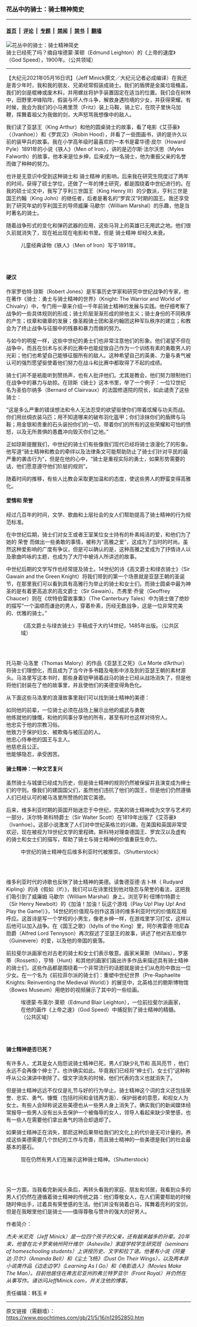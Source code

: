 ### 花丛中的骑士：骑士精神简史

---

#### [首页](../../../..?n12952850) &nbsp;|&nbsp; [评论](../../../../../epoch-comment?n12952850) &nbsp;|&nbsp; [专题](../../../../../epoch-special?n12952850) &nbsp;|&nbsp; [禁闻](../../../../../epoch-news?n12952850) &nbsp;|&nbsp; [禁书](../../../../../books?n12952850) &nbsp;|&nbsp; [翻墙](https://github.com/gfw-breaker/nogfw/blob/master/README.md?n12952850)


<div><img alt="花丛中的骑士：骑士精神简史" class="attachment-djy_600_400 size-djy_600_400 wp-post-image" src="https://i.epochtimes.com/assets/uploads/2021/05/id12952852-4_27_Leighton-God_Speed_-700x420-600x400.jpg"/>
<div class="caption">
 骑士已经死了吗？摘自埃德蒙·莱顿（Edmund Leighton）的《上帝的速度》（God Speed），1900年。（公共领域）
</div></div><hr/><div class="post_content" id="artbody" itemprop="articleBody">
 <!-- article content begin -->
 <p>
  【大纪元2021年05月16日讯】（Jeff Minick撰文／大纪元记者必成编译）在我还是青少年时，我和我的朋友、兄弟经常假装成骑士。我们的盾牌是金属垃圾桶盖，我们的剑是棍棒或废木料，并用螺丝将护手装置固定在适当的位置。我们会在树林中，田野里冲锋陷阵，假装与坏人作斗争，解救身遇险境的少女，并获得荣耀。有时候，我会为我们的小马弗里茨（Fritz）装上马鞍，骑上它，在院子里快马加鞭，挥舞着祖父为我做的剑，大声怒骂我想像中的敌人。
 </p>
 <p>
  我们读了亚瑟王（King Arthur）和他的圆桌骑士的故事，看了电影《艾芬豪》（（Ivanhoe））和《罗宾汉》（Robin Hood），并看了一些图画书，讲的是许久以前的装甲兵的故事。我在小学高年级时最喜欢的一本书是霍华德·皮尔（Howard Pyle）1891年的小说《铁人》（Men of Iron），讲的是迈尔斯·法尔沃思（Myles Falworth）的故事，他本来是位乡绅，后来成为一名骑士，他为重振父亲的名誉而做了种种的努力。
 </p>
 <p>
  也许是无意识中受到这种骑士和
  <ok href="https://www.epochtimes.com/gb/tag/%E9%AA%91%E5%A3%AB%E7%B2%BE%E7%A5%9E.html">
   骑士精神
  </ok>
  的影响，后来我在研究生院度过了两年的时间，获得了硕士学位，还做了一年的博士研究，都是围绕着中世纪进行的。在我的硕士论文中，我写了亨利三世国王（King Henry III）的少数派，亨利三世是国王约翰（King John）的继任者，后者是著名的“罗宾汉”时期的国王。我还享受到了研究年幼的亨利国王的导师威廉·马歇尔（William Marshal）的乐趣，他是当时著名的骑士。
 </p>
 <p>
  随着战争形式的变化和弹药武器的应用，这些马背上的英雄已无用武之地。他们很久前就消失了，现在衹出现在电影和书里。但是
  <ok href="https://www.epochtimes.com/gb/tag/%E9%AA%91%E5%A3%AB%E7%B2%BE%E7%A5%9E.html">
   骑士精神
  </ok>
  却经久未衰。
 </p>
 <figure aria-describedby="caption-attachment-12952854" class="wp-caption aligncenter" id="attachment_12952854" style="width: 404px">
  <ok href=" https://i.epochtimes.com/assets/uploads/2021/05/id12952854-4_27_Men-of-Iron-600x965-450x724.jpg" rel="noreferrer noopener" target="_blank">
   <img alt="" class="wp-image-12952854" src="https://i.epochtimes.com/assets/uploads/2021/05/id12952854-4_27_Men-of-Iron-600x965-450x724.jpg"/>
  </ok>
  <br/><figcaption class="wp-caption-text" id="caption-attachment-12952854">
   儿童经典读物《铁人》（Men of Iron）写于1891年。
  </figcaption><br/>
 </figure><br/>
 <h4>
  硬汉
 </h4>
 <p>
  作家罗伯特·琼斯（Robert Jones）是军事历史学家和研究中世纪战争的专家，他在著作《骑士：勇士与骑士精神的世界》（Knight: The Warrior and World of Chivalry）中，专门用一章来介绍一千年前骑士精神的发展与实践。他仔细考察了战争的一些具体规则的形成；骑士阶层渐渐形成的排他主义；骑士身份的不同秩序的产生；纹章和徽章的发展；像圣殿骑士团和圣约翰团这种军队秩序的建立；和教会为了终止战争与征服中的残暴和暴力而做的努力。
 </p>
 <p>
  与如今的明星一样，这些中世纪的勇士们也非常注意他们的形象。他们渴望不但在战争中，而且在剑术与长矛的比赛中也能绽放自己作为一个训练有素的勇敢男人的光彩；他们也希望自己能够征服所有的敌人。这种希望自己的英勇、力量与勇气被认可的强烈愿望驱使着他们努力在战斗和比赛中都取得了不起的成绩。
 </p>
 <p>
  骑士们并不是衹能听到赞扬声，也有人批评他们。尤其是教会，他们努力限制他们在战争中的暴力与劫掠。在琼斯《骑士》这本书里，举了一个例子：一位12世纪名为圣伯尔纳多（Bernard of Clairvaux）的法国修道院的院长，如此谴责了这些骑士：
 </p>
 <p>
  “这是多么严重的错误想法和令人无法忍受的欲望驱使你们带着炫耀与功夫而战。你们用丝绸衣装马匹；用不知道哪来的破布羽化盔甲；你们涂抹你们的盾牌与马鞍；用金银和贵重的石头装扮你们的一切，带着你们的所有的这些荣耀和可怕的愤怒，以及无所畏惧的愚蠢冲向毁灭你们之地。”
 </p>
 <p>
  正如琼斯提醒我们，中世纪的骑士们有些像我们现代已经将骑士浪漫化了的形象。他写道“骑士精神和教会的牵绊以及法律条文可能帮助防止了骑士们针对平民的最严重的袭击行为”，但是在他的心中，“骑士是重视实际的勇士，如果形势需要的话，他们愿意遵守他们阶层的规则”。
 </p>
 <p>
  随着时间的推移，有些人比教会采取更加温和的态度，使这些男人的野蛮变得高雅化。
 </p>
 <h4>
  爱情和
  <ok href="https://www.epochtimes.com/gb/tag/%E8%8D%A3%E8%AA%89.html">
   荣誉
  </ok>
 </h4>
 <p>
  经过几百年的时间，文学、歌曲和上层社会的女人们帮助提高了骑士精神的行为规范标准。
 </p>
 <p>
  在中世纪后期，骑士们对女王或者王室某位女士持有的朴素纯洁的爱，和他们为了她的
  <ok href="https://www.epochtimes.com/gb/tag/%E8%8D%A3%E8%AA%89.html">
   荣誉
  </ok>
  而做出一些勇敢的事情，被称为“高雅之爱”，这成为了当时的时尚。虽然这种爱影响的广度有争议，但是可以确认的是，这种高雅之爱成为了抒情诗人以及歌曲吟咏的主题，也成为了大厅中被诗人所讲述的故事。
 </p>
 <p>
  中世纪后期的文学写作也经常提及骑士。14世纪的诗《高文爵士和绿衣骑士》（Sir Gawain and the Green Knight）将我们带到的第一个场景就是亚瑟王朝的圣诞节，在那里我们可以看到具有高雅行为举止的骑士和女士们。而骑士圆桌中最为神圣的是有着更高追求的高文爵士（Sir Gawain）。杰弗里·乔叟（Geoffrey Chaucer）则在《坎特伯雷故事集》（The Canterbury Tales）中为骑士做了绝妙的描写“一个温顺而谦逊的男人，穿着朴素，历经无数战争，这是一位非常完美的、优雅的骑士。”
 </p>
 <figure aria-describedby="caption-attachment-12952857" class="wp-caption aligncenter" id="attachment_12952857" style="width: 450px">
  <ok href=" https://i.epochtimes.com/assets/uploads/2021/05/id12952857-12_17_Gawain_and_the_Green_Knight-600x760-450x570.jpg" rel="noreferrer noopener" target="_blank">
   <img alt="" class="size-medium wp-image-12952857" src="https://i.epochtimes.com/assets/uploads/2021/05/id12952857-12_17_Gawain_and_the_Green_Knight-600x760-450x570.jpg"/>
  </ok>
  <br/><figcaption class="wp-caption-text" id="caption-attachment-12952857">
   《高文爵士与绿衣骑士》手稿成于大约14世纪，1485年出版。（公共区域）
  </figcaption><br/>
 </figure><br/>
 <p>
  托马斯·马洛里（Thomas Malory）的作品《亚瑟王之死》（Le Morte d’Arthur）将骑士们理想化，而且成为了当今许多书籍及电影中涉及到的亚瑟王朝的素材源头。马洛里写这本书时，那些身着铠甲骑着战马的骑士已经从战场消失了，但是他将他们封装在了他的故事里，并且使他们的美德变得角色化。
 </p>
 <p>
  从下面这些马洛里的浪漫故事里我们可以找到骑士精神的美德：
 </p>
 <p>
  如同他的前辈，一位骑士必须在战场上展示出他的威武与勇敢
  <br/>
  他练就他的慷慨，和他的同事分享他的所有，甚至有时也这样对待穷人。
  <br/>
  他忠实于他的宗教习俗。
  <br/>
  他致力于保护妇女、被欺侮与被压迫的人。
  <br/>
  他忠心侍奉他的国王与主人。
  <br/>
  他慈悲且公正。
  <br/>
  他能够隐忍，承受困苦。
 </p>
 <h4>
  骑士精神：一种文艺复兴
 </h4>
 <p>
  虽然骑士与城堡已经成为历史，但是骑士精神的规则仍然被保留并且演变成为绅士们的守则。像我们的建国国父们，虽然他们违抗了他们的国王，但是他们仍然遵循人们已经认可的被马洛里所赞扬的其它美德。
 </p>
 <p>
  后来，维多利亚时期的英国开始迷恋于中世纪，完美的骑士精神成为文学与艺术的一部分，沃尔特·斯科特爵士（Sir Walter Scott）在1819年出版了《艾芬豪》（Ivanhoe）。这部小说激发了人们对中世纪英格兰的兴趣，在美国和英国非常受欢迎，现在被视为19世纪文学的里程碑。斯科特对理查德国王、罗宾汉以及虚构的骑士和女士们的描写，帮助了骑士与骑士精神的价值重获生命力。
 </p>
 <figure aria-describedby="caption-attachment-12952858" class="wp-caption aligncenter" id="attachment_12952858" style="width: 450px">
  <ok href=" https://i.epochtimes.com/assets/uploads/2021/05/id12952858-4_27_lace-and-vintage-couple-with-chivalry-600x782-450x587.jpg" rel="noreferrer noopener" target="_blank">
   <img alt="" class="size-medium wp-image-12952858" src="https://i.epochtimes.com/assets/uploads/2021/05/id12952858-4_27_lace-and-vintage-couple-with-chivalry-600x782-450x587.jpg"/>
  </ok>
  <br/><figcaption class="wp-caption-text" id="caption-attachment-12952858">
   中世纪的骑士精神在后维多利亚时代被推崇。（Shutterstock）
  </figcaption><br/>
 </figure><br/>
 <p>
  维多利亚时代的诗歌也反映了骑士精神的美德。读鲁德亚德·吉卜林（ Rudyard Kipling）的诗《假如（If）》，我们可以在诗里找到他对隐忍与荣誉的看法，这把我们吸引到了威廉姆 马歇尔（William Marshal）身上。浏览亨利·纽博尔特爵士（Sir Henry Newbolt）的《加油！加油！玩这个游戏（Play Up! Play Up! And Play the Game!）》，14世纪的价值观与创作这首诗的维多利亚时代的价值观互相呼应。这首诗是写一个学校的小男生，像老乡绅一样，在游戏里学习打仗，这样以后他可以加入战争。在《国王之歌》（Idylls of the King）里，阿尔弗雷德·坦尼森勋爵（Alfred Lord Tennyson）再次叙述了亚瑟王的故事，讲述了他对吉尼维尔（Guinevere）的爱，以及他的帝国的衰落。
 </p>
 <p>
  前拉斐尔派画家也对古老的骑士和女士们表示敬意。画家米莱斯（Millais），罗塞蒂（Rossetti），亨特（Hunt）和其他的画家们画出许多作品来描述具有骑士精神的骑士们，这些作品都是围绕着一个非常流行的话题就是骑士们从危险中救出一位少女。在一个名为《前拉菲尔派的骑士们：重塑中世纪世界（Pre-Raphaelite Knights: Reinventing the Medieval World）》的展览中，北英格兰的鲍斯博物馆（Bowes Museum）用绝妙的视频展示了其中的一些绘画。
 </p>
 <figure aria-describedby="caption-attachment-12952860" class="wp-caption aligncenter" id="attachment_12952860" style="width: 450px">
  <ok href=" https://i.epochtimes.com/assets/uploads/2021/05/id12952860-4_27_Leighton-God_Speed-600x827-450x620.jpg" rel="noreferrer noopener" target="_blank">
   <img alt="" class="size-medium wp-image-12952860" src="https://i.epochtimes.com/assets/uploads/2021/05/id12952860-4_27_Leighton-God_Speed-600x827-450x620.jpg"/>
  </ok>
  <br/><figcaption class="wp-caption-text" id="caption-attachment-12952860">
   埃德蒙·布莱尔·莱顿（Edmund Blair Leighton），一位前拉斐尔派画家，在他的画作《上帝之速》（God Speed）中捕捉到了骑士精神的精髓。（公共区域）
  </figcaption><br/>
 </figure><br/>
 <h4>
  骑士精神是否已死？
 </h4>
 <p>
  有许多人，尤其是女人抱怨说骑士精神已死，男人们缺少礼节和
  <ok href="https://www.epochtimes.com/gb/tag/%E9%AB%98%E9%A3%8E%E4%BA%AE%E8%8A%82.html">
   高风亮节
  </ok>
  ，他们永远不会再像个绅士了。也许确实如此。毕竟我们已经将“绅士们，女士们”这种称呼从公众演讲中剔除了。儅文字消失的时候，他们代表的含义也就消失了。
 </p>
 <p>
  但是骑士精神远远不仅仅是礼节与好的行为举止。骑士精神这个词的含义还包括荣誉、忠实、勇气、慷慨（包括时间和金钱两方面）、保护弱者的意愿，和视女人为女士。有些人会辩称说这些美德也从一些男人身上消失了。确实我们的新闻媒体经常报导一些男人没有出头去保护一个被侮辱的女人，领导人看起来缺少荣誉感，也有一些人在需要他们拿出勇气的场合却退却了。
 </p>
 <p>
  如果骑士精神正在消失，那麽这种后果带给我们的文化上的代价是无可计量的。养成这些美德需要几个世纪的工作与完善，而且骑士精神的一些美德是我们的社会最基本的基石。
 </p>
 <figure aria-describedby="caption-attachment-12952862" class="wp-caption aligncenter" id="attachment_12952862" style="width: 450px">
  <ok href=" https://i.epochtimes.com/assets/uploads/2021/05/id12952862-4_27_man-pulling-out-chair-for-young-lady-600x900-450x675.jpg" rel="noreferrer noopener" target="_blank">
   <img alt="" class="size-medium wp-image-12952862" src="https://i.epochtimes.com/assets/uploads/2021/05/id12952862-4_27_man-pulling-out-chair-for-young-lady-600x900-450x675.jpg"/>
  </ok>
  <br/><figcaption class="wp-caption-text" id="caption-attachment-12952862">
   现在仍然有男人们在展示这种骑士精神。（Shutterstock）
  </figcaption><br/>
 </figure><br/>
 <p>
  另一方面，当我看完新闻头条后，再转头看我的家庭、朋友和邻居，我看到众多的男人们仍然在遵循着骑士精神的传统之路：他们尊敬女人，在人们需要帮助的时候随时伸出手，过着具有荣誉感的生活。他们并没有骑着白马，挥舞着亮利的宝剑，但是在我眼里他们是骑士——值得尊敬与赞许的强大的好男人。
 </p>
 <p>
  作者简介：
 </p>
 <p>
  <em>
   杰夫‧米尼克（Jeff Minick）是一位四个孩子的父亲，还有越来越多的孙辈。20年来，他曾在北卡罗来纳州阿什维尔（Asheville）家庭学校学生研究班（seminars of homeschooling students）上讲授历史、文学和拉丁语。他著有小说《阿曼达‧贝尔》（Amanda Bell）和《尘土飞杨》（Dust On Their Wings），以及两本非小说类作品《边走边学》（Learning As I Go）和《电影造人》（Movies Make The Man）。目前他居住在弗吉尼亚州的弗兰特罗亚尔（Front Royal）并仍然在从事写作。请访问JeffMinick.com，并关注他的博客。
  </em>
 </p>
 <p>
  责任编辑：韩玉 #
 </p>
 <!-- article content end -->
 <div id="below_article_ad">
 </div>
</div>


---

原文链接（需翻墙）：https://www.epochtimes.com/gb/21/5/16/n12952850.htm